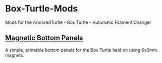 # Box-Turtle-Mods
Mods for the ArmoredTurtle - Box Turtle - Automatic Filament Changer

## [Magnetic Bottom Panels](https://github.com/lum0x3d/Box-Turtle-Mods/tree/main/Magnetic%20Bottom%20Panels)
A simple, printable bottom panels for the Box Turtle held on using 6x3mm magnets.
